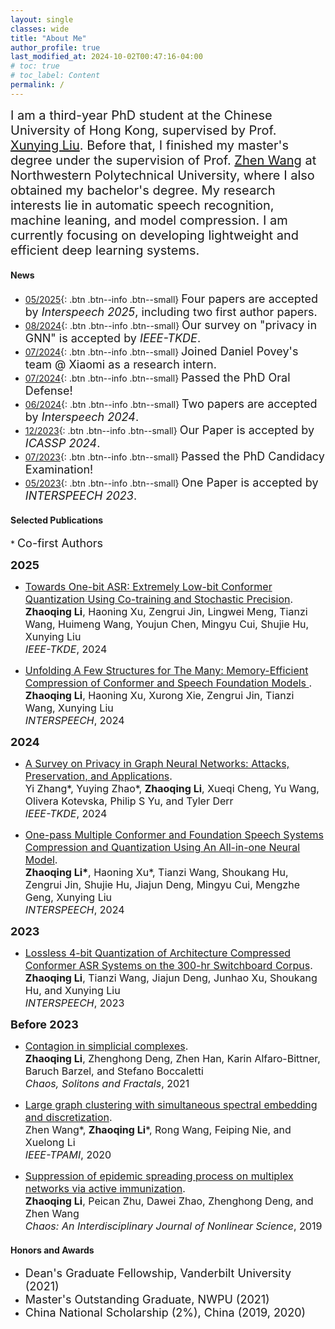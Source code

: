 ```yaml
---
layout: single
classes: wide
title: "About Me"
author_profile: true
last_modified_at: 2024-10-02T00:47:16-04:00
# toc: true
# toc_label: Content
permalink: /
---
```



<!-- # About Me -->
<!-- <hr> -->
<span style="font-size: 20px; font: bold">I am a third-year PhD student at the Chinese University of Hong Kong, supervised by Prof. [Xunying Liu](https://www1.se.cuhk.edu.hk/~xyliu/). Before that, I finished my master's degree under the supervision of Prof. [Zhen Wang](http://iopen.nwpu.edu.cn/info/1329/1369.htm) at Northwestern Polytechnical University, where I also obtained my bachelor's degree. My research interests lie in automatic speech recognition, machine leaning, and model compression. I am currently focusing on developing lightweight and efficient deep learning systems.</span><br>

#### News
- [05/2025](#link){: .btn .btn--info .btn--small} <font size=4>Four papers are accepted by <i>Interspeech 2025</i>, including two first author papers.</font>
- [08/2024](#link){: .btn .btn--info .btn--small} <font size=4>Our survey on <span style="font-size: 18px; font: bold">"privacy in GNN"</span> is accepted by <i>IEEE-TKDE</i>.</font>
- [07/2024](#link){: .btn .btn--info .btn--small} <font size=4>Joined Daniel Povey's team @ Xiaomi as a research intern. </font>
- [07/2024](#link){: .btn .btn--info .btn--small} <font size=4>Passed the PhD Oral Defense! </font>
- [06/2024](#link){: .btn .btn--info .btn--small} <font size=4>Two papers are accepted by <i>Interspeech 2024</i>.</font>
- [12/2023](#link){: .btn .btn--info .btn--small} <font size=4>Our Paper is accepted by <i>ICASSP 2024</i>.</font>
- [07/2023](#link){: .btn .btn--info .btn--small} <font size=4>Passed the PhD Candidacy Examination!</font>
- [05/2023](#link){: .btn .btn--info .btn--small} <font size=4>One Paper is accepted by <i>INTERSPEECH 2023</i>.</font>
<!-- - [02/2022](#link){: .btn .btn--info .btn--small} <font size=4>Get admitted to the PhD program of the Chinese University of Hong Kong.</font> -->

<!-- - [07/2021](#link){: .btn .btn--info .btn--small} <font size=4>Our Paper is accepted by <i>Chaos, Solitons & Fractals</i></font>
- [06/2021](#link){: .btn .btn--info .btn--small} <font size=4>Our Paper is accepted by <i>New Journal of Physics</i></font>
- [03/2021](#link){: .btn .btn--info .btn--small} <font size=4>Finish master's degree and was awarded master's "Outstanding Graduate" of NWPU.</font>
- [02/2021](#link){: .btn .btn--info .btn--small} <font size=4>Get admitted to the PhD program at Vanderbilt University and awarded with Dean's Graduate Fellowship.</font>
- [10/2020](#link){: .btn .btn--info .btn--small} <font size=4>Awarded China National Scholarship.</font>
- [06/2020](#link){: .btn .btn--info .btn--small} <font size=4>Our Paper regarding large graph clustering is accepted by <i>IEEE Transactions on Pattern Analysis and Machine Intelligence</i> (T-PAMI).</font> -->




#### Selected Publications
\* <font size=4>Co-first Authors</font>

<b><font size=4>2025</font></b>
- <span style="font-size: 16px; font: bold">[Towards One-bit ASR: Extremely Low-bit Conformer Quantization Using Co-training and Stochastic Precision](https://arxiv.org/pdf/2505.21245v1).<br> 
**Zhaoqing Li**, Haoning Xu, Zengrui Jin, Lingwei Meng, Tianzi Wang, Huimeng Wang, Youjun Chen, Mingyu Cui, Shujie Hu, Xunying Liu  
*IEEE-TKDE*, 2024</span>
<!-- {: .notice} -->
- <span style="font-size: 16px; font: bold">[Unfolding A Few Structures for The Many: Memory-Efficient Compression of Conformer and Speech Foundation Models
](https://arxiv.org/pdf/2505.21237v1).<br> 
**Zhaoqing Li**, Haoning Xu, Xurong Xie, Zengrui Jin, Tianzi Wang, Xunying Liu  
*INTERSPEECH*, 2024</span>

<b><font size=4>2024</font></b>
- <span style="font-size: 16px; font: bold">[A Survey on Privacy in Graph Neural Networks: Attacks, Preservation, and Applications](https://arxiv.org/pdf/2308.16375.pdf).<br> 
Yi Zhang\*, Yuying Zhao\*, **Zhaoqing Li**, Xueqi Cheng, Yu Wang, Olivera Kotevska, Philip S Yu, and Tyler Derr  
*IEEE-TKDE*, 2024</span>
<!-- {: .notice} -->
- <span style="font-size: 16px; font: bold">[One-pass Multiple Conformer and Foundation Speech Systems Compression and Quantization Using An All-in-one Neural Model](https://arxiv.org/pdf/2406.10160).<br> 
**Zhaoqing Li\***, Haoning Xu\*, Tianzi Wang, Shoukang Hu, Zengrui Jin, Shujie Hu, Jiajun Deng, Mingyu Cui, Mengzhe Geng, Xunying Liu  
*INTERSPEECH*, 2024</span>
<!-- {: .notice} -->

<b><font size=4>2023</font></b>
- <span style="font-size: 16px; font: bold">[Lossless 4-bit Quantization of Architecture Compressed Conformer ASR Systems on the 300-hr Switchboard Corpus](https://www.isca-archive.org/interspeech_2023/li23x_interspeech.pdf).<br> 
**Zhaoqing Li**, Tianzi Wang, Jiajun Deng, Junhao Xu, Shoukang Hu, and Xunying Liu  
*INTERSPEECH*, 2023</span>
<!-- {: .notice} -->

<b><font size=4>Before 2023</font></b>
- <span style="font-size: 16px; font: bold">[Contagion in simplicial complexes](http://arxiv.org/abs/2107.03411).<br>
 **Zhaoqing Li**, Zhenghong Deng, Zhen Han, Karin  Alfaro-Bittner, Baruch Barzel, and Stefano Boccaletti  
*Chaos, Solitons and Fractals*, 2021</span>
<!-- {: .notice} -->
- <span style="font-size: 16px; font: bold">[Large graph clustering with simultaneous spectral embedding and discretization](https://ieeexplore.ieee.org/abstract/document/9117190).<br>
 Zhen Wang\*, **Zhaoqing Li**\*, Rong Wang, Feiping Nie, and Xuelong Li<br>
*IEEE-TPAMI*, 2020</span>
<!-- {: .notice} -->
- <span style="font-size: 16px; font: bold">[Suppression of epidemic spreading process on multiplex networks via active immunization](https://aip.scitation.org/doi/abs/10.1063/1.5093047).<br>
 **Zhaoqing Li**, Peican Zhu, Dawei Zhao, Zhenghong Deng, and Zhen Wang  
*Chaos: An Interdisciplinary Journal of Nonlinear Science*, 2019</span>
<!-- {: .notice} -->

#### Honors and Awards
- <font size=4>Dean's Graduate Fellowship, Vanderbilt University (2021)</font>
- <font size=4>Master's Outstanding Graduate, NWPU (2021)</font>
- <font size=4>China National Scholarship (2%), China (2019, 2020)</font>

<!-- <details><summary>Click to expand</summary>
<ul> 
<li> Major Courses
    <ul>
    <li>Image Processing and Computer Vision</li>
    <li>Information Theory</li>
    <li>Computer Graphics</li>
    <li>Probablistic Graphic Models</li>
    <li>Deep Learning</li>
    <li>Probability Theory</li>
    <li>Stochastic Processes</li>
    <li>Optimization Theory and Algorithms</li>
    <li>Topics in Data and Decision Analytics (VAE, GAN, etc)</li>
    <li>Data Mining</li>
    <li>Time Series</li>
    <li>Statistics and Probability</li>
    </ul>
</li>
<li> General Courses
    <ul>
    <li>Architecture</li>
    <li>Anatomy and Developmental Biology</li>
    <li>Literary London</li>
    <li>Superhero Movies and Comics</li>
    </ul>
</li>
</ul>
</details> -->

<br>
